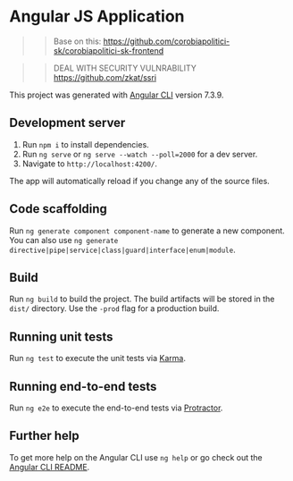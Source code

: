 # Angular JS Application

>> Base on this: https://github.com/corobiapolitici-sk/corobiapolitici-sk-frontend

>> DEAL WITH SECURITY VULNRABILITY https://github.com/zkat/ssri

This project was generated with [Angular CLI](https://github.com/angular/angular-cli) version 7.3.9.

## Development server

1. Run `npm i` to install dependencies.
1. Run `ng serve` or `ng serve --watch --poll=2000` for a dev server.
1. Navigate to `http://localhost:4200/`.

The app will automatically reload if you change any of the source files.

## Code scaffolding

Run `ng generate component component-name` to generate a new component. You can also use `ng generate directive|pipe|service|class|guard|interface|enum|module`.

## Build

Run `ng build` to build the project. The build artifacts will be stored in the `dist/` directory. Use the `-prod` flag for a production build.

## Running unit tests

Run `ng test` to execute the unit tests via [Karma](https://karma-runner.github.io).

## Running end-to-end tests

Run `ng e2e` to execute the end-to-end tests via [Protractor](http://www.protractortest.org/).

## Further help

To get more help on the Angular CLI use `ng help` or go check out the [Angular CLI README](https://github.com/angular/angular-cli/blob/master/README.md).
